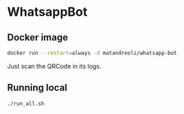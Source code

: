 # WhatsappBot

## Docker image
```sh
docker run --restart=always -d matandreoli/whatsapp-bot
```
Just scan the QRCode in its logs.

## Running local
```sh
./run_all.sh
```
